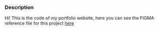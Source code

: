 ### Description

Hi! This is the code of my portfolio website, here you can see the FIGMA reference file for this project <a href="https://www.figma.com/design/n4otbwJRBIYEPk0UCLvINR/portfolio-website?m=dev&node-id=0-1"> here </a>
